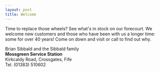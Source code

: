 ```yaml
---
layout: post
title: Welcome
---
```

Time to replace those wheels? See what's in stock on our forecourt. We welcome new customers and those who have been with us a longer time: some for over 40 years! Come on down and visit or call to find out why.

Brian Sibbald and the Sibbald family  
**Mossgreen Service Station**  
Kirkcaldy Road, Crossgates, Fife  
Tel. (01383) 510602
